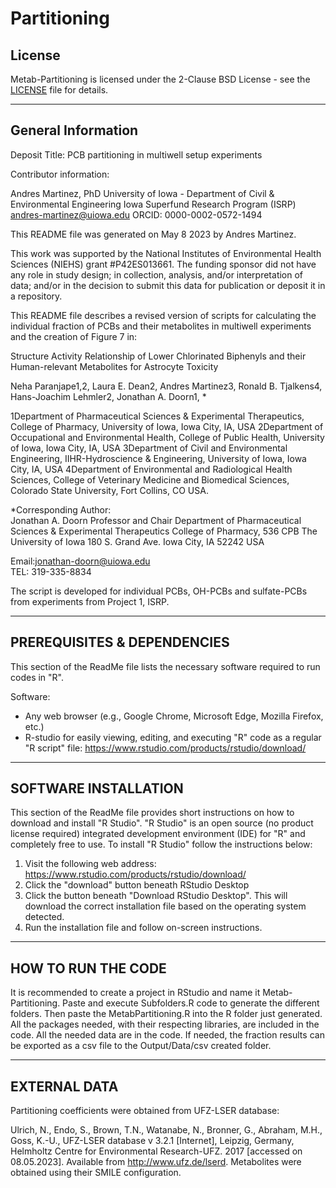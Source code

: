 # Partitioning

## License

Metab-Partitioning is licensed under the 2-Clause BSD License - see the [LICENSE](LICENSE) file for details.

----------------------
General Information
----------------------

Deposit Title: PCB partitioning in multiwell setup experiments

Contributor information:

Andres Martinez, PhD
University of Iowa - Department of Civil & Environmental Engineering
Iowa Superfund Research Program (ISRP)
andres-martinez@uiowa.edu
ORCID: 0000-0002-0572-1494

This README file was generated on May 8 2023 by Andres Martinez.

This work was supported by the National Institutes of Environmental Health Sciences (NIEHS) grant #P42ES013661.  The funding sponsor did not have any role in study design; in collection, analysis, and/or interpretation of data; and/or in the decision to submit this data for publication or deposit it in a repository.

This README file describes a revised version of scripts for calculating the individual fraction of PCBs and their metabolites in multiwell experiments and the creation of Figure 7 in:

Structure Activity Relationship of Lower Chlorinated Biphenyls and their Human-relevant Metabolites for Astrocyte Toxicity 

Neha Paranjape1,2, Laura E. Dean2, Andres Martinez3, Ronald B. Tjalkens4, Hans-Joachim Lehmler2, Jonathan A. Doorn1, * 

1Department of Pharmaceutical Sciences & Experimental Therapeutics, College of Pharmacy, University of Iowa, Iowa City, IA, USA
2Department of Occupational and Environmental Health, College of Public Health, University of Iowa, Iowa City, IA, USA
3Department of Civil and Environmental Engineering, IIHR-Hydroscience & Engineering, University of Iowa, Iowa City, IA, USA
4Department of Environmental and Radiological Health Sciences, College of Veterinary Medicine and Biomedical Sciences, Colorado State University, Fort Collins, CO USA. 

 *Corresponding Author:  
 Jonathan A. Doorn 
Professor and Chair 
Department of Pharmaceutical Sciences & Experimental Therapeutics 
College of Pharmacy, 536 CPB 
The University of Iowa 
180 S. Grand Ave. 
Iowa City, IA  52242 USA 
 
Email:jonathan-doorn@uiowa.edu  
TEL: 319-335-8834

The script is developed for individual PCBs, OH-PCBs and sulfate-PCBs from experiments from Project 1, ISRP.

--------
PREREQUISITES & DEPENDENCIES
--------

This section of the ReadMe file lists the necessary software required to run codes in "R".

Software:
- Any web browser (e.g., Google Chrome, Microsoft Edge, Mozilla Firefox, etc.)
- R-studio for easily viewing, editing, and executing "R" code as a regular "R script" file:
https://www.rstudio.com/products/rstudio/download/

--------
SOFTWARE INSTALLATION
--------

This section of the ReadMe file provides short instructions on how to download and install "R Studio".  "R Studio" is an open source (no product license required) integrated development environment (IDE) for "R" and completely free to use.  To install "R Studio" follow the instructions below:

1. Visit the following web address: https://www.rstudio.com/products/rstudio/download/
2. Click the "download" button beneath RStudio Desktop
3. Click the button beneath "Download RStudio Desktop".  This will download the correct installation file based on the operating system detected.
4. Run the installation file and follow on-screen instructions. 

--------
HOW TO RUN THE CODE
--------

It is recommended to create a project in RStudio and name it Metab-Partitioning. Paste and execute Subfolders.R code to generate the different folders. Then paste the MetabPartitioning.R into the R folder just generated. All the packages needed, with their respecting libraries, are included in the code. All the needed data are in the code. If needed, the fraction results can be exported as a csv file to the Output/Data/csv created folder.

--------
EXTERNAL DATA
--------

Partitioning coefficients were obtained from UFZ-LSER database:

Ulrich, N., Endo, S., Brown, T.N., Watanabe, N., Bronner, G., Abraham, M.H., Goss, K.-U., UFZ-LSER database v 3.2.1 [Internet], Leipzig, Germany, Helmholtz Centre for Environmental Research-UFZ. 2017 [accessed on 08.05.2023]. Available from http://www.ufz.de/lserd.
Metabolites were obtained using their SMILE configuration.
